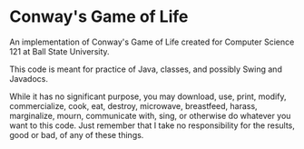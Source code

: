 # Conway's Game of Life
An implementation of Conway's Game of Life created for Computer Science 121 at Ball State University.

This code is meant for practice of Java, classes, and possibly Swing and Javadocs.  

While it has no significant purpose, you may download, use, print, modify, commercialize, cook, eat, destroy, microwave, breastfeed, harass, marginalize, mourn, communicate with, sing, or otherwise do whatever you want to this code.  Just remember that I take no responsibility for the results, good or bad, of any of these things.

